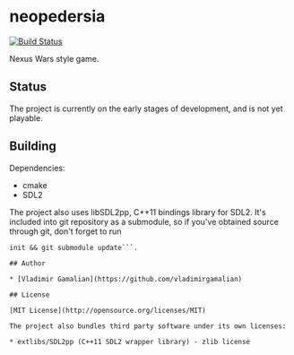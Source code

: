 # neopedersia

[![Build Status](https://travis-ci.org/vladimirgamalian/neopedersia.svg)](https://travis-ci.org/vladimirgamalian/neopedersia)

Nexus Wars style game.

## Status

The project is currently on the early stages of development, and is not yet playable.

## Building

Dependencies:

* cmake
* SDL2

The project also uses libSDL2pp, C++11 bindings library for SDL2.
It's included into git repository as a submodule, so if you've
obtained source through git, don't forget to run

```git submodule
init && git submodule update```.

## Author

* [Vladimir Gamalian](https://github.com/vladimirgamalian)

## License

[MIT License](http://opensource.org/licenses/MIT)

The project also bundles third party software under its own licenses:

* extlibs/SDL2pp (C++11 SDL2 wrapper library) - zlib license
